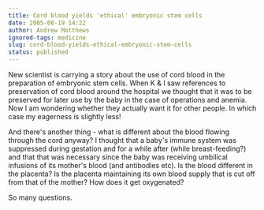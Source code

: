 ```yaml
---
title: Cord blood yields 'ethical' embryonic stem cells
date: 2005-08-19 14:22
author: Andrew Matthews
ignored-tags: medicine
slug: cord-blood-yields-ethical-embryonic-stem-cells
status: published
---
```


New scientist is carrying a story about the use of cord blood in the preparation of embryonic stem cells. When K & I saw references to preservation of cord blood around the hospital we thought that it was to be preserved for later use by the baby in the case of operations and anemia. Now I am wondering whether they actually want it for other people. In which case my eagerness is slightly less!

And there's another thing - what is different about the blood flowing through the cord anyway? I thought that a baby's immune system was suppressed during gestation and for a while after (while breast-feeding?) and that that was necessary since the baby was receiving umbilical infusions of its mother's blood (and antibodies etc). Is the blood different in the placenta? Is the placenta maintaining its own blood supply that is cut off from that of the mother? How does it get oxygenated?

So many questions.
